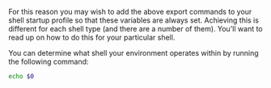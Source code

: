 For this reason you may wish to add the above export commands to your shell startup profile so that
these variables are always set. Achieving this is different for each shell type (and there are a
number of them). You'll want to read up on how to do this for your particular shell.

You can determine what shell your environment operates within by running the following command:

```bash
echo $0
```
